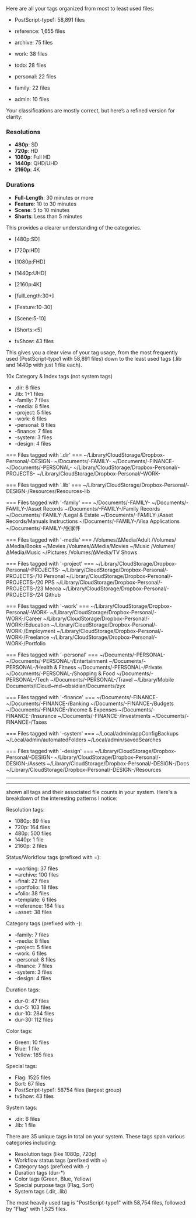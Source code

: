 Here are all your tags organized from most to least used files:

- PostScript-type1: 58,891 files

- reference: 1,655 files
- archive: 75 files
- work: 38 files
- todo: 28 files
- personal: 22 files
- family: 22 files
- admin: 10 files

Your classifications are mostly correct, but here’s a refined version for clarity:

### Resolutions
-  **480p**: SD
-  **720p**: HD
-  **1080p**: Full HD
-  **1440p**: QHD/UHD
-  **2160p**: 4K

### Durations
-  **Full-Length**: 30 minutes or more
-  **Feature**: 10 to 30 minutes
-  **Scene**: 5 to 10 minutes
-  **Shorts**: Less than 5 minutes

This provides a clearer understanding of the categories.



- [480p:SD]  
- [720p:HD]
- [1080p:FHD]
- [1440p:UHD]
- [2160p:4K]

- [fullLength:30+] 
- [Feature:10-30] 
- [Scene:5-10]   
- [Shorts:<5]   



- tvShow: 43 files



This gives you a clear view of your tag usage, from the most frequently used (PostScript-type1 with 58,891 files) down to the least used tags (.lib and 1440p with just 1 file each).




10x Category & Index tags (not system tags)
- .dir: 6 files
- .lib: 1+1 files
- -family: 7 files
- -media: 8 files
- -project: 5 files
- -work: 6 files
- -personal: 8 files
- -finance: 7 files
- -system: 3 files
- -design: 4 files


=== Files tagged with '.dir' ===
~/Library/CloudStorage/Dropbox-Personal/-DESIGN-
~/Documents/-FAMILY-
~/Documents/-FINANCE-
~/Documents/-PERSONAL-
~/Library/CloudStorage/Dropbox-Personal/-PROJECTS-
~/Library/CloudStorage/Dropbox-Personal/-WORK-

=== Files tagged with '.lib' ===
~/Library/CloudStorage/Dropbox-Personal/-DESIGN-/Resources/Resources-lib

=== Files tagged with '-family' ===
~/Documents/-FAMILY-
~/Documents/-FAMILY-/Asset Records
~/Documents/-FAMILY-/Family Records
~/Documents/-FAMILY-/Legal & Estate
~/Documents/-FAMILY-/Asset Records/Manuals Instructions
~/Documents/-FAMILY-/Visa Applications
~/Documents/-FAMILY-/张家件

=== Files tagged with '-media' ===
/Volumes/∆Media/Adult
/Volumes/∆Media/Books
~/Movies
/Volumes/∆Media/Movies
~/Music
/Volumes/∆Media/Music
~/Pictures
/Volumes/∆Media/TV Shows

=== Files tagged with '-project' ===
~/Library/CloudStorage/Dropbox-Personal/-PROJECTS-
~/Library/CloudStorage/Dropbox-Personal/-PROJECTS-/10 Personal
~/Library/CloudStorage/Dropbox-Personal/-PROJECTS-/20 PPS
~/Library/CloudStorage/Dropbox-Personal/-PROJECTS-/23 Mecca
~/Library/CloudStorage/Dropbox-Personal/-PROJECTS-/24 Github

=== Files tagged with '-work' ===
~/Library/CloudStorage/Dropbox-Personal/-WORK-
~/Library/CloudStorage/Dropbox-Personal/-WORK-/Career
~/Library/CloudStorage/Dropbox-Personal/-WORK-/Education
~/Library/CloudStorage/Dropbox-Personal/-WORK-/Employment
~/Library/CloudStorage/Dropbox-Personal/-WORK-/Freelance
~/Library/CloudStorage/Dropbox-Personal/-WORK-/Portfolio

=== Files tagged with '-personal' ===
~/Documents/-PERSONAL-
~/Documents/-PERSONAL-/Entertainment
~/Documents/-PERSONAL-/Health & Fitness
~/Documents/-PERSONAL-/Private
~/Documents/-PERSONAL-/Shopping & Food
~/Documents/-PERSONAL-/Tech
~/Documents/-PERSONAL-/Travel
~/Library/Mobile Documents/iCloud~md~obsidian/Documents/zyx

=== Files tagged with '-finance' ===
~/Documents/-FINANCE-
~/Documents/-FINANCE-/Banking
~/Documents/-FINANCE-/Budgets
~/Documents/-FINANCE-/Income & Expenses
~/Documents/-FINANCE-/Insurance
~/Documents/-FINANCE-/Investments
~/Documents/-FINANCE-/Taxes

=== Files tagged with '-system' ===
~/Local/admin/appConfigBackups
~/Local/admin/automatedFolders
~/Local/admin/savedSearches

=== Files tagged with '-design' ===
~/Library/CloudStorage/Dropbox-Personal/-DESIGN-
~/Library/CloudStorage/Dropbox-Personal/-DESIGN-/Assets
~/Library/CloudStorage/Dropbox-Personal/-DESIGN-/Docs
~/Library/CloudStorage/Dropbox-Personal/-DESIGN-/Resources




---








---



shown all tags and their associated file counts in your system. Here's a breakdown of the interesting patterns I notice:

Resolution tags:
- 1080p: 89 files
- 720p: 164 files
- 480p: 500 files
- 1440p: 1 file
- 2160p: 2 files

Status/Workflow tags (prefixed with =):
- =working: 37 files
- =archive: 100 files
- =final: 22 files
- =portfolio: 18 files
- =folio: 38 files
- =template: 6 files
- =reference: 164 files
- =asset: 38 files

Category tags (prefixed with -):
- -family: 7 files
- -media: 8 files
- -project: 5 files
- -work: 6 files
- -personal: 8 files
- -finance: 7 files
- -system: 3 files
- -design: 4 files

Duration tags:
- dur-0: 47 files
- dur-5: 103 files
- dur-10: 284 files
- dur-30: 112 files

Color tags:
- Green: 10 files
- Blue: 1 file
- Yellow: 185 files

Special tags:
- Flag: 1525 files
- Sort: 67 files
- PostScript-type1: 58754 files (largest group)
- tvShow: 43 files

System tags:
- .dir: 6 files
- .lib: 1 file

There are 35 unique tags in total on your system. These tags span various categories including:
- Resolution tags (like 1080p, 720p)
- Workflow status tags (prefixed with =)
- Category tags (prefixed with -)
- Duration tags (dur-*)
- Color tags (Green, Blue, Yellow)
- Special purpose tags (Flag, Sort)
- System tags (.dir, .lib)

The most heavily used tag is "PostScript-type1" with 58,754 files, followed by "Flag" with 1,525 files.
